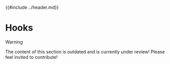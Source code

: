 {{#include ../header.md}}

# Hooks
> [!WARNING]  
> The content of this section is outdated and is currently under review!
> Please feel invited to contribute!
